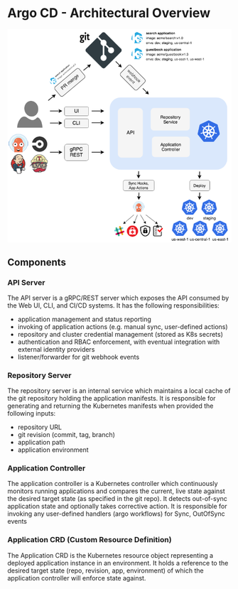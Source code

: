 
# Argo CD - Architectural Overview

![Argo CD Architecture](argocd_architecture.png)

## Components

### API Server
The API server is a gRPC/REST server which exposes the API consumed by the Web UI, CLI, and CI/CD 
systems. It has the following responsibilities:
* application management and status reporting
* invoking of application actions (e.g. manual sync, user-defined actions)
* repository and cluster credential management (stored as K8s secrets)
* authentication and RBAC enforcement, with eventual integration with external identity providers
* listener/forwarder for git webhook events

### Repository Server
The repository server is an internal service which maintains a local cache of the git repository
holding the application manifests. It is responsible for generating and returning the Kubernetes
manifests when provided the following inputs:
* repository URL
* git revision (commit, tag, branch)
* application path
* application environment

### Application Controller
The application controller is a Kubernetes controller which continuously monitors running
applications and compares the current, live state against the desired target state (as specified in
the git repo). It detects out-of-sync application state and optionally takes corrective action. It
is responsible for invoking any user-defined handlers (argo workflows) for Sync, OutOfSync events

### Application CRD (Custom Resource Definition)
The Application CRD is the Kubernetes resource object representing a deployed application instance
in an environment. It holds a reference to the desired target state (repo, revision, app, environment)
of which the application controller will enforce state against.
